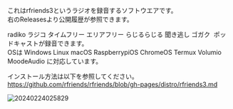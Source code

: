 これはrfriends3というラジオを録音するソフトウエアです。  
右のReleasesより公開履歴が参照できます。  
  
radiko ラジコ タイムフリー エリアフリー らじるらじる 聞き逃し ゴガク  ポッドキャストが録音できます。  
OSは Windows Linux macOS RaspberrypiOS ChromeOS Termux Volumio MoodeAudio に対応しています。  
  
インストール方法は以下を参照してください。  
https://github.com/rfriends/rfriends/blob/gh-pages/distro/rfriends3.md  
  
![20240224025829](https://github.com/user-attachments/assets/60253553-b51f-41ea-b1d4-7194bfb12fbf)
